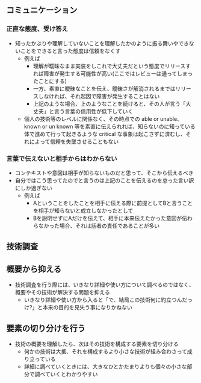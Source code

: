 ## コミュニケーション

### 正直な態度、受け答え

- 知ったかぶりや理解していないことを理解したかのように振る舞いやできないことをできると言った態度は信頼をなくす
    - 例えば
        - 理解が曖昧なまま実装をしこれで大丈夫だという態度でリリースすれば障害が発生する可能性が高い(ここではレビューは通ってしまったことにする)
        - 一方、素直に曖昧なことを伝え、曖昧さが解消されるまではリリースしなければ、それ起因で障害が発生することはない
        - 上記のような場合、上のようなことを続けると、その人が言う「大丈夫」と言う言葉の信用性が低下していく
    - 個人の技術等のレベルに関係なく、その時点での able or unable、known or un known 等を素直に伝えられれば、知らないのに知っている体で進めて行って起きるような critical な事象は起こさずに済むし、それによって信頼を失墜させることもない
    
### 言葉で伝えないと相手からはわからない

- コンテキストや意図は相手が知らないものだと思って、そこから伝えるべき
- 自分ではこう思ってたのでと言うのは上記のことを伝えるのを怠った言い訳にしか過ぎない
    - 例えば
        - Aということをしたことを相手に伝える際に前提としてBと言うことを相手が知らないと成立しなかったとして
        - Bを説明せずにAだけを伝えて、相手に本来伝えたかった意図が伝わらなかった場合、それは話者の責任であることが多い

## 技術調査

## 概要から抑える

- 技術調査を行う際には、いきなり詳細や使い方について調べるのではなく、概要やその技術が解決する問題を抑える
    - いきなり詳細や使い方から入ると「で、結局この技術何に約立つんだっけ?」と本来の目的を見失う事になりかねない

## 要素の切り分けを行う

- 技術の概要を理解したら、次はその技術を構成する要素を切り分ける
    - 何かの技術は大抵、それを構成するより小さな技術が組み合わさって成り立っている
    - 詳細に調べていくときには、大きなひとかたまりよりも個々の小さな部分で調べていくとわかりやすい
